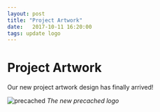 ```yaml
---
layout: post
title: "Project Artwork"
date:   2017-10-11 16:20:00
tags: update logo
---
```


# Project Artwork

Our new project artwork design has finally arrived!

![precached](/precached/images/precached.png)
*The new precached logo*
